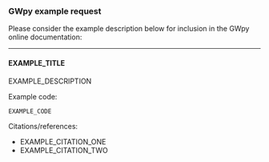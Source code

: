 ### GWpy example request

Please consider the example description below for inclusion in the
GWpy online documentation:

---

<!--
Please fill out the sections below, replacing uppercase
variables with something appropriate.

If you would like to see an example of something, but don't know how
it should look, please feel free to remove any incomplete placeholders
(e.g. the EXAMPLE_CODE block).
-->

#### EXAMPLE_TITLE

EXAMPLE_DESCRIPTION

Example code:

```python
EXAMPLE_CODE
```

Citations/references:

- EXAMPLE_CITATION_ONE
- EXAMPLE_CITATION_TWO
